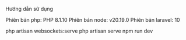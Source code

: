 Hướng dẫn sử dụng

Phiên bản php: PHP 8.1.10
Phiên bản node: v20.19.0
Phiên bản laravel: 10

php artisan websockets:serve
php artisan serve
npm run dev